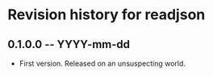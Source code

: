 # Revision history for readjson

## 0.1.0.0 -- YYYY-mm-dd

* First version. Released on an unsuspecting world.
